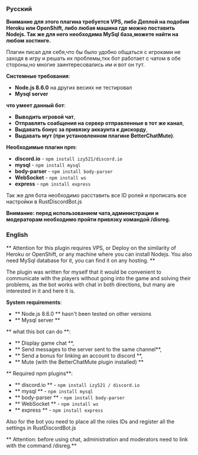 ### Русский

**Внимание для этого плагина требуется VPS, либо Деплой на подобии Heroku или OpenShift, либо любая машина где можно поставить Nodejs. Так же для него необходима MySql база,можете найти на любом хостинге.**

Плагин писал для себя,что бы было удобно общаться с игроками не заходя в игру и решать их проблемы,ткк бот работает с чатом в обе стороны,но многие заинтересовались им и вот он тут.

**Системные требования**:
* **Node.js 8.6.0** на других весиях не тестировал
* **Mysql server**

**что умеет данный бот**:
* **Выводить игровой чат**,
* **Отправлять соабщения на сервер отправленные в тот же канал**,
* **Выдавать бонус за привязку аккаунта к дискорду**,
* **Выдавать мут (при установленном плагине BetterChatMute)**.

**Необходимые плагин npm**:
* **discord.io** - `npm install izy521/discord.io`
* **mysql** - `npm install mysql`
* **body-parser** - `npm install body-parser`
* **WebSocket** - `npm install ws`
* **express** - `npm install express`

Так же для бота необходимо расставить все ID ролей и прописать все настройки в RustDiscordBot.js

**Внимание: перед использованием чата,администрации и модераторам необходимо пройти привязку командой /disreg.**

### English

 
** Attention for this plugin requires VPS, or Deploy on the similarity of Heroku or OpenShift, or any machine where you can install Nodejs. You also need MySql database for it, you can find it on any hosting. **
 
The plugin was written for myself that it would be convenient to communicate with the players without going into the game and solving their problems, as the bot works with chat in both directions, but many are interested in it and here it is.
 
**System requirements**: 
* ** Node.js 8.6.0 ** hasn't been tested on other versions 
* ** Mysql server **
 
** what this bot can do **: 
* ** Display game chat **, 
* ** Send messages to the server sent to the same channel**, 
* ** Send a bonus for linking an account to discord **, 
* ** Mute (with the BetterChatMute plugin installed) ** 
 
** Required npm plugins**: 
* ** discord.io ** - `npm install izy521 / discord.io` 
* ** mysql ** - `npm install mysql` 
* ** body-parser ** - `npm install body-parser` 
* ** WebSocket ** - `npm install ws` 
* ** express ** - `npm install express`
 
Also for the bot you need to place all the roles IDs and register all the settings in RustDiscordBot.js 

** Attention: before using chat, administration and moderators need to link with the command /disreg.**
